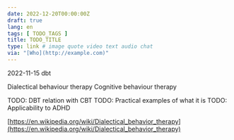 ```yaml
---
date: 2022-12-20T00:00:00Z
draft: true
lang: en
tags: [ TODO_TAGS ]
title: TODO_TITLE
type: link # image quote video text audio chat
via: "[Who](http://example.com)"
---
```



2022-11-15 dbt


Dialectical behaviour therapy
Cognitive behaviour therapy

TODO: DBT relation with CBT
TODO: Practical examples of what it is
TODO: Applicability to ADHD

[https://en.wikipedia.org/wiki/Dialectical_behavior_therapy](https://en.wikipedia.org/wiki/Dialectical_behavior_therapy)

